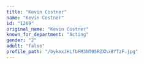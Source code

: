 ```yaml
---
title: "Kevin Costner"
name: "Kevin Costner"
id: "1269"
original_name: "Kevin Costner"
known_for_department: "Acting"
gender: "2"
adult: "false"
profile_path: "/bykmxJHLfbFM3NT05RZXhx8YTzF.jpg"
---
```

